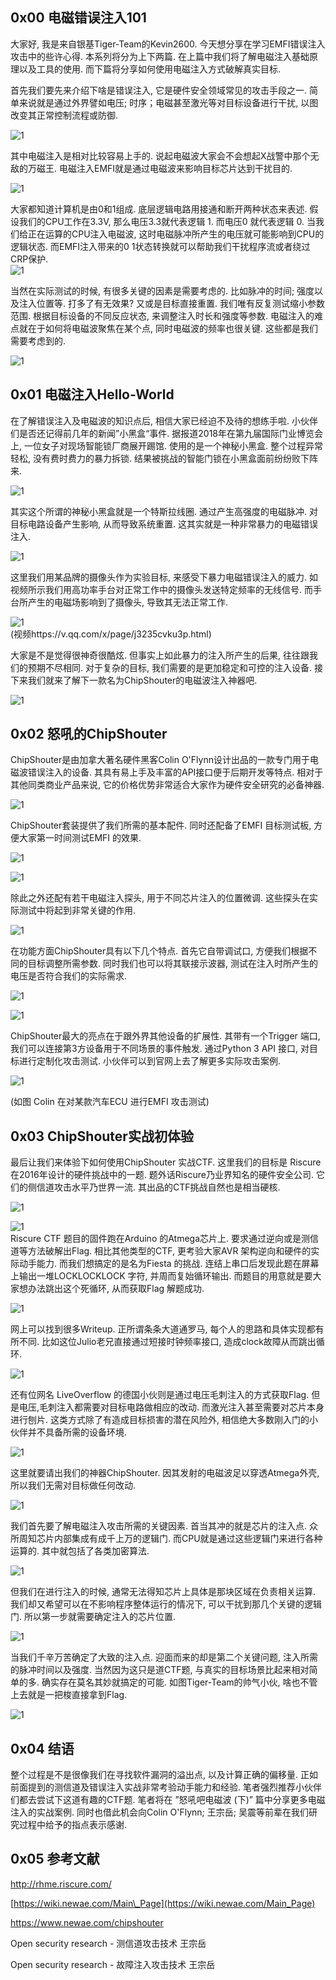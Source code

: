 0x00 电磁错误注入101
--------------

大家好, 我是来自银基Tiger-Team的Kevin2600. 今天想分享在学习EMFI错误注入攻击中的些许心得. 本系列将分为上下两篇. 在上篇中我们将了解电磁注入基础原理以及工具的使用. 而下篇将分享如何使用电磁注入方式破解真实目标.

首先我们要先来介绍下啥是错误注入, 它是硬件安全领域常见的攻击手段之一. 简单来说就是通过外界譬如电压; 时序；电磁甚至激光等对目标设备进行干扰, 以图改变其正常控制流程或防御.

![1](https://shs3.b.qianxin.com/butian_public/f50922de5ebadc568924d287d49771d01.jpg)

其中电磁注入是相对比较容易上手的. 说起电磁波大家会不会想起X战警中那个无敌的万磁王. 电磁注入EMFI就是通过电磁波来影响目标芯片达到干扰目的.

![1](https://shs3.b.qianxin.com/butian_public/f2ca44be2865bf910a271b936220a17d3.jpg)

大家都知道计算机是由0和1组成. 底层逻辑电路用接通和断开两种状态来表述. 假设我们的CPU工作在3.3V, 那么电压3.3就代表逻辑 1. 而电压0 就代表逻辑 0. 当我们给正在运算的CPU注入电磁波, 这时电磁脉冲所产生的电压就可能影响到CPU的逻辑状态. 而EMFI注入带来的0 1状态转换就可以帮助我们干扰程序流或者绕过CRP保护.  
![1](https://shs3.b.qianxin.com/butian_public/f8b9e45725fc90569f32e89e4b63fdb96.jpg)

当然在实际测试的时候, 有很多关键的因素是需要考虑的. 比如脉冲的时间; 强度以及注入位置等. 打多了有无效果? 又或是目标直接重置. 我们唯有反复测试缩小参数范围. 根据目标设备的不同反应状态, 来调整注入时长和强度等参数. 电磁注入的难点就在于如何将电磁波聚焦在某个点, 同时电磁波的频率也很关键. 这些都是我们需要考虑到的.

![1](https://shs3.b.qianxin.com/butian_public/f3347591179694587f96d869799fdfe78.jpg)

0x01 电磁注入Hello-World
--------------------

在了解错误注入及电磁波的知识点后, 相信大家已经迫不及待的想练手啦. 小伙伴们是否还记得前几年的新闻”小黑盒“事件. 据报道2018年在第九届国际门业博览会上, 一位女子对现场智能锁厂商展开踢馆. 使用的是一个神秘小黑盒. 整个过程异常轻松, 没有费时费力的暴力拆锁. 结果被挑战的智能门锁在小黑盒面前纷纷败下阵来.

![1](https://shs3.b.qianxin.com/butian_public/fe00ec309795ccc7d396cfd6c72b66c95.jpg)

其实这个所谓的神秘小黑盒就是一个特斯拉线圈. 通过产生高强度的电磁脉冲. 对目标电路设备产生影响, 从而导致系统重置. 这其实就是一种非常暴力的电磁错误注入.

![1](https://shs3.b.qianxin.com/butian_public/f2eb231fe870d0f63826a6f47669e9aeb.jpg)

这里我们用某品牌的摄像头作为实验目标, 来感受下暴力电磁错误注入的威力. 如视频所示我们用高功率手台对正常工作中的摄像头发送特定频率的无线信号. 而手台所产生的电磁场影响到了摄像头, 导致其无法正常工作.

![1](https://shs3.b.qianxin.com/butian_public/fc965c0fa12e33e471528730312bea0df.jpg)  
(视频https://v.qq.com/x/page/j3235cvku3p.html)

大家是不是觉得很神奇很酷炫. 但事实上如此暴力的注入所产生的后果, 往往跟我们的预期不尽相同. 对于复杂的目标, 我们需要的是更加稳定和可控的注入设备. 接下来我们就来了解下一款名为ChipShouter的电磁波注入神器吧.

![1](https://shs3.b.qianxin.com/butian_public/f46155ef5012c5167efb75ad4dc4ce878.jpg)

0x02 怒吼的ChipShouter
-------------------

ChipShouter是由加拿大著名硬件黑客Colin O'Flynn设计出品的一款专门用于电磁波错误注入的设备. 其具有易上手及丰富的API接口便于后期开发等特点. 相对于其他同类商业产品来说, 它的价格优势非常适合大家作为硬件安全研究的必备神器.

![1](https://shs3.b.qianxin.com/butian_public/fa0052f370493883fbf1cd4dedb7ccacc.jpg)

ChipShouter套装提供了我们所需的基本配件. 同时还配备了EMFI 目标测试板, 方便大家第一时间测试EMFI 的效果.

![1](https://shs3.b.qianxin.com/butian_public/f3a6a04d09a310bcdda5220b89e394e43.jpg)

![1](https://shs3.b.qianxin.com/butian_public/fed7fd26ed17e4d9d17a2e38ba1615489.jpg)

除此之外还配有若干电磁注入探头, 用于不同芯片注入的位置微调. 这些探头在实际测试中将起到非常关键的作用.

![1](https://shs3.b.qianxin.com/butian_public/f96e2a35602b6e57cc1f3178d928fef80.jpg)

在功能方面ChipShouter具有以下几个特点. 首先它自带调试口, 方便我们根据不同的目标调整所需参数. 同时我们也可以将其联接示波器, 测试在注入时所产生的电压是否符合我们的实际需求.

![1](https://shs3.b.qianxin.com/butian_public/fc3b88637ddd9ad2a99ec5633f0b39b53.jpg)

![1](https://shs3.b.qianxin.com/butian_public/f3d7e6ae3d325d9606488da97cd5bc0bc.jpg)

ChipShouter最大的亮点在于跟外界其他设备的扩展性. 其带有一个Trigger 端口, 我们可以连接第3方设备用于不同场景的事件触发. 通过Python 3 API 接口, 对目标进行定制化攻击测试. 小伙伴可以到官网上去了解更多实际攻击案例.

![1](https://shs3.b.qianxin.com/butian_public/ff027451beb8a5f912575e30ee576e54a.jpg)

(如图 Colin 在对某款汽车ECU 进行EMFI 攻击测试)

0x03 ChipShouter实战初体验
---------------------

最后让我们来体验下如何使用ChipShouter 实战CTF. 这里我们的目标是 Riscure 在2016年设计的硬件挑战中的一题. 题外话Riscure乃业界知名的硬件安全公司. 它们的侧信道攻击水平乃世界一流. 其出品的CTF挑战自然也是相当硬核.

![1](https://shs3.b.qianxin.com/butian_public/f6598b7a710844444a9251f51a42ac316.jpg)

![1](https://shs3.b.qianxin.com/butian_public/feda27d6c540f425bb5cd1cd63ae56eea.jpg)  
Riscure CTF 题目的固件跑在Arduino 的Atmega芯片上. 要求通过逆向或是测信道等方法破解出Flag. 相比其他类型的CTF, 更考验大家AVR 架构逆向和硬件的实际动手能力. 而我们想搞定的是名为Fiesta 的挑战. 连结上串口后发现此题在屏幕上输出一堆LOCKLOCKLOCK 字符, 并周而复始循环输出. 而题目的用意就是要大家想办法跳出这个死循环, 从而获取Flag 解题成功.

![1](https://shs3.b.qianxin.com/butian_public/f9052fd867e1d13a5c29feafa0e6439ce.jpg)

网上可以找到很多Writeup. 正所谓条条大道通罗马, 每个人的思路和具体实现都有所不同. 比如这位Julio老兄直接通过短接时钟频率接口, 造成clock故障从而跳出循环.

![1](https://shs3.b.qianxin.com/butian_public/fb174d83f40c946295d2c73a1c7d13143.jpg)

还有位网名 LiveOverflow 的德国小伙则是通过电压毛刺注入的方式获取Flag. 但是电压,毛刺注入都需要对目标电路做相应的改动. 而激光注入甚至需要对芯片本身进行刨片. 这类方式除了有造成目标损害的潜在风险外, 相信绝大多数刚入门的小伙伴并不具备所需的设备环境.

![1](https://shs3.b.qianxin.com/butian_public/fef9079fcee16b8ce0b07755070399212.jpg)

这里就要请出我们的神器ChipShouter. 因其发射的电磁波足以穿透Atmega外壳, 所以我们无需对目标做任何改动.

![1](https://shs3.b.qianxin.com/butian_public/f603db0f955df7d5f08fceaa37b707b24.jpg)

我们首先要了解电磁注入攻击所需的关键因素. 首当其冲的就是芯片的注入点. 众所周知芯片内部集成有成千上万的逻辑门. 而CPU就是通过这些逻辑门来进行各种运算的. 其中就包括了各类加密算法.

![1](https://shs3.b.qianxin.com/butian_public/fe8a0136f75d0b2e2091091d7d57090b6.jpg)

但我们在进行注入的时候, 通常无法得知芯片上具体是那块区域在负责相关运算. 我们却又希望可以在不影响程序整体运行的情况下, 可以干扰到那几个关键的逻辑门. 所以第一步就需要确定注入的芯片位置.

![1](https://shs3.b.qianxin.com/butian_public/f3551dca88f7fabcea09e70efd52c30ec.jpg)

当我们千辛万苦确定了大致的注入点. 迎面而来的却是第二个关键问题, 注入所需的脉冲时间以及强度. 当然因为这只是道CTF题, 与真实的目标场景比起来相对简单的多. 确实存在莫名其妙就搞定的可能. 如图Tiger-Team的帅气小伙, 啥也不管上去就是一把梭直接拿到Flag.

![1](https://shs3.b.qianxin.com/butian_public/f4ab3f5ce665fab4eb606647ea6465e22.jpg)

0x04 结语
-------

整个过程是不是很像我们在寻找软件漏洞的溢出点, 以及计算正确的偏移量. 正如前面提到的测信道及错误注入实战非常考验动手能力和经验. 笔者强烈推荐小伙伴们都去尝试下这道有趣的CTF题. 笔者将在 ”怒吼吧电磁波 (下)” 篇中分享更多电磁注入的实战案例. 同时也借此机会向Colin O'Flynn; 王宗岳; 吴震等前辈在我们研究过程中给予的指点表示感谢.

0x05 参考文献
---------

<http://rhme.riscure.com/>

[https://wiki.newae.com/Main\_Page](https://wiki.newae.com/Main_Page)

<https://www.newae.com/chipshouter>

Open security research - 测信道攻击技术 王宗岳

Open security research - 故障注入攻击技术 王宗岳